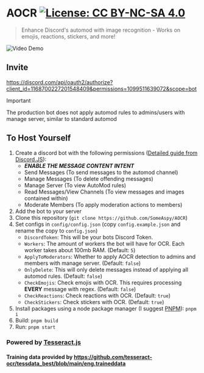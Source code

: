 # AOCR [![License: CC BY-NC-SA 4.0](https://licensebuttons.net/l/by-nc-sa/4.0/80x15.png)](https://creativecommons.org/licenses/by-nc-sa/4.0/)

> Enhance Discord's automod with image recognition - Works on emojis, reactions, stickers, and more!

![Video Demo](https://github.com/SomeAspy/AOCR/assets/33640860/4d8be2f5-ce98-4b92-bfe6-88424ab23c99)

## Invite

<https://discord.com/api/oauth2/authorize?client_id=1168700227201548409&permissions=1099511639072&scope=bot>

> [!IMPORTANT]
> The production bot does not apply automod rules to admins/users with manage server, similar to standard automod

## To Host Yourself

1. Create a discord bot with the following permissions ([Detailed guide from Discord.JS](https://discordjs.guide/preparations/setting-up-a-bot-application.html)):
    - ***ENABLE THE MESSAGE CONTENT INTENT***
    - Send Messages (To send messages to the automod channel)
    - Manage Messages (To delete offending messages)
    - Manage Server (To view AutoMod rules)
    - Read Messages/View Channels (To view messages and images contained within)
    - Moderate Members (To apply moderation actions to members)
2. Add the bot to your server
3. Clone this repository (`git clone https://github.com/SomeAspy/AOCR`)
4. Set configs in `config/config.json` (copy `config.example.json` and rename the copy to `config.json`)
    - `DiscordToken`: This will be your bots Discord Token.
    - `Workers`: The amount of workers the bot will have for OCR. Each worker takes about 100mb RAM. (Default: `5`)
    - `ApplyToModerators`: Whether to apply AOCR detection to admins and members with manage server. (Default: `false`)
    - `OnlyDelete`: This will only delete messages instead of applying all automod rules. (Default: `false`)
    - `CheckEmojis`: Check emojis with OCR. This requires processing **EVERY** message with regex. (Default: `false`)
    - `CheckReactions`: Check reactions with OCR. (Default: `true`)
    - `CheckStickers`: Check stickers with OCR. (Default: `true`)
5. Install packages using a node package manager (I suggest [PNPM](https://pnpm.io/)): `pnpm i`
6. Build: `pnpm build`
7. Run: `pnpm start`

### Powered by [Tesseract.js](https://tesseract.projectnaptha.com/)

#### Training data provided by <https://github.com/tesseract-ocr/tessdata_best/blob/main/eng.traineddata>
